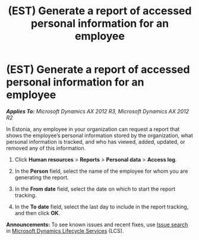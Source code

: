 ﻿---
title: (EST) Generate a report of accessed personal information for an employee
TOCTitle: (EST) Generate a report of accessed personal information for an employee
ms:assetid: f19ec505-bb8f-431d-984c-03de573a0a86
ms:mtpsurl: https://technet.microsoft.com/en-us/library/JJ874422(v=AX.60)
ms:contentKeyID: 50619739
ms.date: 04/18/2014
mtps_version: v=AX.60
f1_keywords:
- personal information
- report
- stored
---

# (EST) Generate a report of accessed personal information for an employee 


_**Applies To:** Microsoft Dynamics AX 2012 R3, Microsoft Dynamics AX 2012 R2_

In Estonia, any employee in your organization can request a report that shows the employee’s personal information stored by the organization, what personal information is tracked, and who has viewed, added, updated, or removed any of this information.

1.  Click **Human resources** \> **Reports** \> **Personal data** \> **Access log**.

2.  In the **Person** field, select the name of the employee for whom you are generating the report.

3.  In the **From date** field, select the date on which to start the report tracking.

4.  In the **To date** field, select the last day to include in the report tracking, and then click **OK**.

  
**Announcements:** To see known issues and recent fixes, use [Issue search](http://go.microsoft.com/fwlink/?linkid=389258) in [Microsoft Dynamics Lifecycle Services](http://go.microsoft.com/fwlink/?linkid=306505) (LCS).

